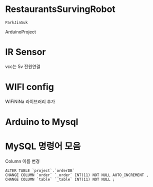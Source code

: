# RestaurantsSurvingRobot
```
ParkJinSuk
```
ArduinoProject

# IR Sensor
vcc는 5v 전원연결


# WIFI config

WiFiNiNa 라이브러리 추가

# Arduino to Mysql


# MySQL 명령어 모음

Column 이름 변경
```
ALTER TABLE `project`.`orderDB` 
CHANGE COLUMN `order` `_order` INT(11) NOT NULL AUTO_INCREMENT ,
CHANGE COLUMN `table` `_table` INT(11) NOT NULL ;
```